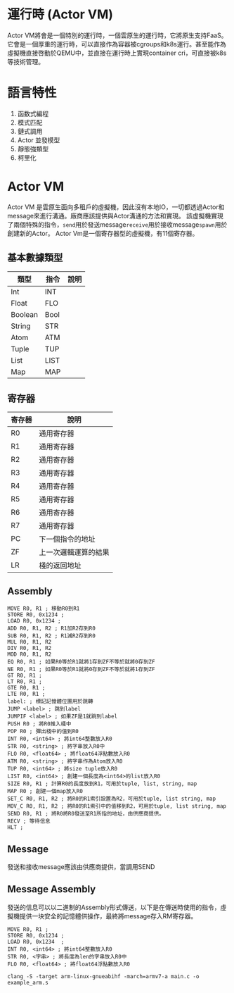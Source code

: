 # 運行時 (Actor VM)
Actor VM將會是一個特別的運行時，一個雲原生的運行時，它將原生支持FaaS。它會是一個厚重的運行時，可以直接作為容器被cgroups和k8s運行。甚至能作為虛擬機直接啓動於QEMU中，並直接在運行時上實現container cri，可直接被k8s等技術管理。

# 語言特性
1. 函数式編程
2. 模式匹配
3. 鏈式調用
4. Actor 並發模型
5. 靜態強類型
6. 柯里化

# Actor VM
Actor VM 是雲原生面向多租戶的虛擬機，因此沒有本地IO，一切都透過Actor和message來進行溝通。廠商應該提供與Actor溝通的方法和實現。
該虛擬機實現了兩個特殊的指令，`send`用於發送message`receive`用於接收message`spawn`用於創建新的Actor。
Actor Vm是一個寄存器型的虛擬機，有11個寄存器。
## 基本數據類型
| 類型 | 指令 | 說明 |
| --- | --- | --- |
| Int | INT | |
| Float | FLO | |
| Boolean | Bool | |
| String | STR | |
| Atom | ATM ||
| Tuple | TUP ||
| List | LIST ||
| Map | MAP ||
## 寄存器
| 寄存器 | 說明 |
| ---- | ---- |
| R0 | 通用寄存器 |
| R1 | 通用寄存器 |
| R2 | 通用寄存器 |
| R3 | 通用寄存器 |
| R4 | 通用寄存器 |
| R5 | 通用寄存器 |
| R6 | 通用寄存器 |
| R7 | 通用寄存器 |
| PC | 下一個指令的地址 |
| ZF | 上一次邏輯運算的結果 |
| LR | 棧的返回地址 |
## Assembly
```
MOVE R0, R1 ; 移動R0到R1
STORE R0, 0x1234 ;
LOAD R0, 0x1234 ;
ADD R0, R1, R2 ; R1加R2存到R0
SUB R0, R1, R2 ; R1減R2存到R0
MUL R0, R1, R2
DIV R0, R1, R2
MOD R0, R1, R2
EQ R0, R1 ; 如果R0等於R1就將1存到ZF不等於就將0存到ZF
NE R0, R1 ; 如果R0等於R1就將0存到ZF不等於就將1存到ZF
GT R0, R1 ;
LT R0, R1 ;
GTE R0, R1 ;
LTE R0, R1 ;
label: ; 標記記憶體位置用於跳轉
JUMP <label> ; 跳到label
JUMPIF <label> ; 如果ZF是1就跳到label
PUSH R0 ; 將R0推入棧中
POP R0 ; 彈出棧中的值到R0
INT R0, <int64> ; 將int64整數放入R0
STR R0, <string> ; 將字串放入R0中
FLO R0, <float64> ; 將float64浮點數放入R0
ATM R0, <string> ; 將字串作為Atom放入R0
TUP R0, <int64> ; 將size tuple放入R0
LIST R0, <int64> ; 創建一個長度為<int64>的list放入R0
SIZE R0, R1 ; 計算R0的長度放到R1，可用於tuple, list, string, map
MAP R0 ; 創建一個map放入R0
SET_C R0, R1, R2 ; 將R0的R1索引設置為R2，可用於tuple, list string, map
MOV_C R0, R1, R2 ; 將R0的R1索引中的值移到R2，可用於tuple, list string, map
SEND R0, R1 ; 將R0將R0發送至R1所指的地址，由供應商提供。
RECV ; 等待信息
HLT ; 
```

## Message
發送和接收message應該由供應商提供，當調用SEND

## Message Assembly
發送的信息可以以二進制的Assembly形式傳送，以下是在傳送時使用的指令，虛擬機提供一块安全的記憶體供操作，最終將message存入RM寄存器。
```
MOVE R0, R1 ;
STORE R0, 0x1234 ;
LOAD R0, 0x1234  ;
INT R0, <int64> ; 將int64整數放入R0
STR R0, <字串> ; 將長度為len的字串放入R0中
FLO R0, <float64> ; 將float64浮點數放入R0
```
```
clang -S -target arm-linux-gnueabihf -march=armv7-a main.c -o example_arm.s
```
